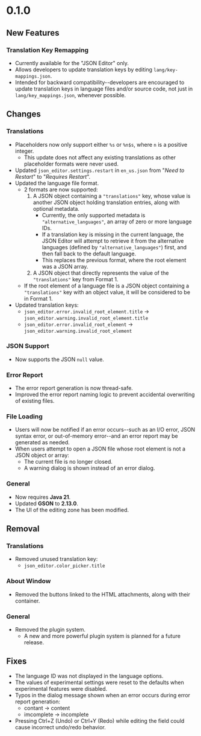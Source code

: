 # 0.1.0
## New Features
### Translation Key Remapping
- Currently available for the "JSON Editor" only.
- Allows developers to update translation keys by editing `lang/key-mappings.json`.
- Intended for backward compatibility--developers are encouraged to update translation keys in language files and/or source code, not just in `lang/key_mappings.json`, whenever possible.

## Changes
### Translations
- Placeholders now only support either `%s` or `%n$s`, where `n` is a positive integer.
  - This update does not affect any existing translations as other placeholder formats were never used.
- Updated `json_editor.settings.restart` in `en_us.json` from "*Need to Restart*" to "*Requires Restart*".
- Updated the language file format.
  - 2 formats are now supported:
    1. A JSON object containing a `"translations"` key, whose value is another JSON object holding translation entries, along with optional metadata.
       - Currently, the only supported metadata is `"alternative_languages"`, an array of zero or more language IDs.
       - If a translation key is missing in the current language, the JSON Editor will attempt to retrieve it from the alternative languages (defined by `"alternative_languages"`) first, and then fall back to the default language.
       - This replaces the previous format, where the root element was a JSON array.
    2. A JSON object that directly represents the value of the `"translations"` key from Format 1.
  - If the root element of a language file is a JSON object containing a `"translations"` key with an object value, it will be considered to be in Format 1.
- Updated translation keys:
  - `json_editor.error.invalid_root_element.title` -> `json_editor.warning.invalid_root_element.title`
  - `json_editor.error.invalid_root_element` -> `json_editor.warning.invalid_root_element`

### JSON Support
- Now supports the JSON `null` value.

### Error Report
- The error report generation is now thread-safe.
- Improved the error report naming logic to prevent accidental overwriting of existing files.

### File Loading
- Users will now be notified if an error occurs--such as an I/O error, JSON syntax error, or out-of-memory error--and an error report may be generated as needed.
- When users attempt to open a JSON file whose root element is not a JSON object or array:
  - The current file is no longer closed.
  - A warning dialog is shown instead of an error dialog.

### General
- Now requires **Java 21**.
- Updated **GSON** to **2.13.0**.
- The UI of the editing zone has been modified.

## Removal
### Translations
- Removed unused translation key:
  - `json_editor.color_picker.title`

### About Window
- Removed the buttons linked to the HTML attachments, along with their container.

### General
- Removed the plugin system.
  - A new and more powerful plugin system is planned for a future release.

## Fixes
- The language ID was not displayed in the language options.
- The values of experimental settings were reset to the defaults when experimental features were disabled.
- Typos in the dialog message shown when an error occurs during error report generation:
  - contant -> content
  - imcomplete -> incomplete
- Pressing Ctrl+Z (Undo) or Ctrl+Y (Redo) while editing the field could cause incorrect undo/redo behavior.
